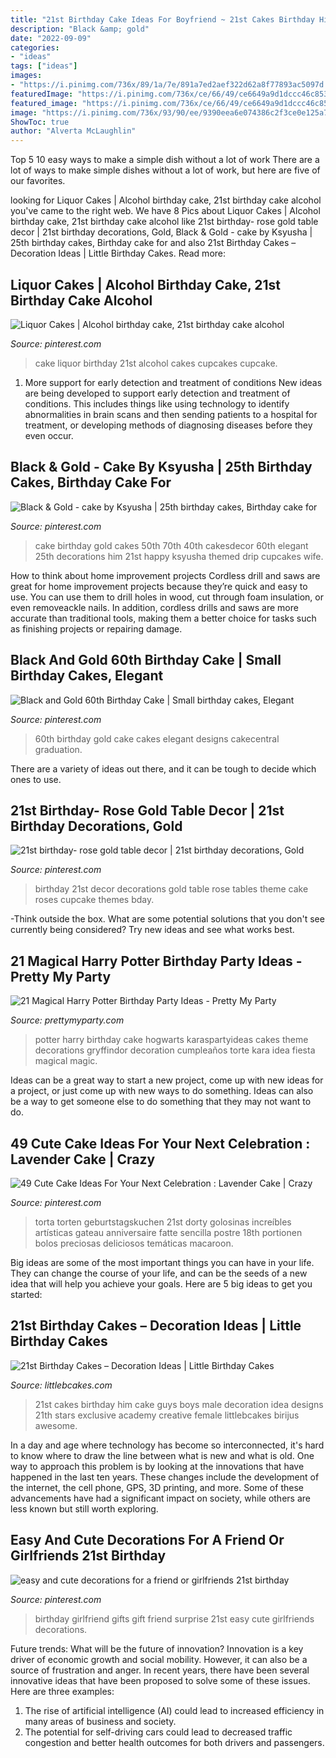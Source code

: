 ```yaml
---
title: "21st Birthday Cake Ideas For Boyfriend ~ 21st Cakes Birthday Him Cake Guys Boys Male Decoration Idea Designs 21th Stars Exclusive Academy Creative Female Littlebcakes Birijus Awesome"
description: "Black &amp; gold"
date: "2022-09-09"
categories:
- "ideas"
tags: ["ideas"]
images:
- "https://i.pinimg.com/736x/89/1a/7e/891a7ed2aef322d62a8f77893ac5097d.jpg"
featuredImage: "https://i.pinimg.com/736x/ce/66/49/ce6649a9d1dccc46c8539e3cd1b48c79--birthday-ideas-for-girlfriend-girlfriend-gift.jpg"
featured_image: "https://i.pinimg.com/736x/ce/66/49/ce6649a9d1dccc46c8539e3cd1b48c79--birthday-ideas-for-girlfriend-girlfriend-gift.jpg"
image: "https://i.pinimg.com/736x/93/90/ee/9390eea6e074386c2f3ce0e125a7976d.jpg"
ShowToc: true
author: "Alverta McLaughlin"
---
```



Top 5 10 easy ways to make a simple dish without a lot of work
There are a lot of ways to make simple dishes without a lot of work, but here are five of our favorites.

	

		
looking for Liquor Cakes | Alcohol birthday cake, 21st birthday cake alcohol you've came to the right web. We have 8 Pics about Liquor Cakes | Alcohol birthday cake, 21st birthday cake alcohol like 21st birthday- rose gold table decor | 21st birthday decorations, Gold, Black &amp; Gold - cake by Ksyusha | 25th birthday cakes, Birthday cake for and also 21st Birthday Cakes – Decoration Ideas | Little Birthday Cakes. Read more:
		
    
## Liquor Cakes | Alcohol Birthday Cake, 21st Birthday Cake Alcohol

<img loading=lazy src="https://i.pinimg.com/736x/9f/63/ca/9f63ca843df57c9756a02ef4320cb82d.jpg" onerror="this.onerror=null;this.src='https://tse1.mm.bing.net/th?id=OIP.vJWsJ-_ONAnDser4fc58HwHaHN&amp;pid=15.1';" alt="Liquor Cakes | Alcohol birthday cake, 21st birthday cake alcohol">

_Source: pinterest.com_

>cake liquor birthday 21st alcohol cakes cupcakes cupcake. 

	

1) More support for early detection and treatment of conditions
New ideas are being developed to support early detection and treatment of conditions. This includes things like using technology to identify abnormalities in brain scans and then sending patients to a hospital for treatment, or developing methods of diagnosing diseases before they even occur.

    
## Black &amp; Gold - Cake By Ksyusha | 25th Birthday Cakes, Birthday Cake For

<img loading=lazy src="https://i.pinimg.com/736x/4f/2e/38/4f2e38e171958133590f3ac3d82c3791.jpg" onerror="this.onerror=null;this.src='https://tse4.mm.bing.net/th?id=OIP.RRqWhjXwN_qc4n0JmLsmiAHaJ4&amp;pid=15.1';" alt="Black &amp; Gold - cake by Ksyusha | 25th birthday cakes, Birthday cake for">

_Source: pinterest.com_

>cake birthday gold cakes 50th 70th 40th cakesdecor 60th elegant 25th decorations him 21st happy ksyusha themed drip cupcakes wife. 

	

How to think about home improvement projects
Cordless drill and saws are great for home improvement projects because they’re quick and easy to use. You can use them to drill holes in wood, cut through foam insulation, or even removeackle nails. In addition, cordless drills and saws are more accurate than traditional tools, making them a better choice for tasks such as finishing projects or repairing damage.

    
## Black And Gold 60th Birthday Cake | Small Birthday Cakes, Elegant

<img loading=lazy src="https://i.pinimg.com/736x/93/90/ee/9390eea6e074386c2f3ce0e125a7976d.jpg" onerror="this.onerror=null;this.src='https://tse3.mm.bing.net/th?id=OIP.W_aGmMrjhDb1eXiOCX4_MwHaJ3&amp;pid=15.1';" alt="Black and Gold 60th Birthday Cake | Small birthday cakes, Elegant">

_Source: pinterest.com_

>60th birthday gold cake cakes elegant designs cakecentral graduation. 

	

There are a variety of ideas out there, and it can be tough to decide which ones to use.

    
## 21st Birthday- Rose Gold Table Decor | 21st Birthday Decorations, Gold

<img loading=lazy src="https://i.pinimg.com/736x/89/1a/7e/891a7ed2aef322d62a8f77893ac5097d.jpg" onerror="this.onerror=null;this.src='https://tse1.mm.bing.net/th?id=OIP.HmXj9jnTP4LVun6YFMEGUQHaNK&amp;pid=15.1';" alt="21st birthday- rose gold table decor | 21st birthday decorations, Gold">

_Source: pinterest.com_

>birthday 21st decor decorations gold table rose tables theme cake roses cupcake themes bday. 

	

-Think outside the box. What are some potential solutions that you don't see currently being considered? Try new ideas and see what works best. 

    
## 21 Magical Harry Potter Birthday Party Ideas - Pretty My Party

<img loading=lazy src="https://www.prettymyparty.com/wp-content/uploads/2017/07/harry-potter-birthday-cake-e1500691012615.jpg" onerror="this.onerror=null;this.src='https://tse1.mm.bing.net/th?id=OIP.qj0zmbtx7daxmAVyMjfIOQHaLH&amp;pid=15.1';" alt="21 Magical Harry Potter Birthday Party Ideas - Pretty My Party">

_Source: prettymyparty.com_

>potter harry birthday cake hogwarts karaspartyideas cakes theme decorations gryffindor decoration cumpleaños torte kara idea fiesta magical magic. 

	

Ideas can be a great way to start a new project, come up with new ideas for a project, or just come up with new ways to do something. Ideas can also be a way to get someone else to do something that they may not want to do.

    
## 49 Cute Cake Ideas For Your Next Celebration : Lavender Cake | Crazy

<img loading=lazy src="https://i.pinimg.com/736x/9e/df/d9/9edfd9684a0b62b58e5a5ab09cca1e0d.jpg" onerror="this.onerror=null;this.src='https://tse4.mm.bing.net/th?id=OIP.LNA9bSkJ_rDNC_u2ZFoZkwHaKh&amp;pid=15.1';" alt="49 Cute Cake Ideas For Your Next Celebration : Lavender Cake | Crazy">

_Source: pinterest.com_

>torta torten geburtstagskuchen 21st dorty golosinas increíbles artísticas gateau anniversaire fatte sencilla postre 18th portionen bolos preciosas deliciosos temáticas macaroon. 

	

Big ideas are some of the most important things you can have in your life. They can change the course of your life, and can be the seeds of a new idea that will help you achieve your goals. Here are 5 big ideas to get you started: 

    
## 21st Birthday Cakes – Decoration Ideas | Little Birthday Cakes

<img loading=lazy src="https://www.littlebcakes.com/wp-content/uploads/2014/02/21st-Birthday-Cakes-Ideas-1024x768.jpg" onerror="this.onerror=null;this.src='https://tse1.mm.bing.net/th?id=OIP.HsSGV4GfjytRJmGV4J7c_QHaFj&amp;pid=15.1';" alt="21st Birthday Cakes – Decoration Ideas | Little Birthday Cakes">

_Source: littlebcakes.com_

>21st cakes birthday him cake guys boys male decoration idea designs 21th stars exclusive academy creative female littlebcakes birijus awesome. 

	

In a day and age where technology has become so interconnected, it's hard to know where to draw the line between what is new and what is old. One way to approach this problem is by looking at the innovations that have happened in the last ten years. These changes include the development of the internet, the cell phone, GPS, 3D printing, and more. Some of these advancements have had a significant impact on society, while others are less known but still worth exploring.

    
## Easy And Cute Decorations For A Friend Or Girlfriends 21st Birthday

<img loading=lazy src="https://i.pinimg.com/736x/ce/66/49/ce6649a9d1dccc46c8539e3cd1b48c79--birthday-ideas-for-girlfriend-girlfriend-gift.jpg" onerror="this.onerror=null;this.src='https://tse1.mm.bing.net/th?id=OIP.E4HVbTf8b7TVLw5BsuFOVQHaJ3&amp;pid=15.1';" alt="easy and cute decorations for a friend or girlfriends 21st birthday">

_Source: pinterest.com_

>birthday girlfriend gifts gift friend surprise 21st easy cute girlfriends decorations. 

	

Future trends: What will be the future of innovation?
Innovation is a key driver of economic growth and social mobility. However, it can also be a source of frustration and anger. In recent years, there have been several innovative ideas that have been proposed to solve some of these issues. Here are three examples:
1. The rise of artificial intelligence (AI) could lead to increased efficiency in many areas of business and society.
2. The potential for self-driving cars could lead to decreased traffic congestion and better health outcomes for both drivers and passengers.

